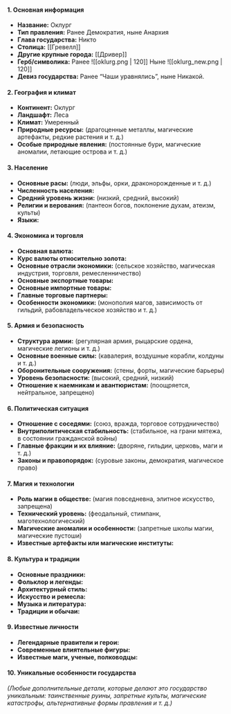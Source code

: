 #### **1. Основная информация**

- **Название:** Оклург
- **Тип правления:** Ранее Демократия, ныне Анархия
- **Глава государства:** Никто
- **Столица:** [[Гревелл]]
- **Другие крупные города:** [[Дривер]]
- **Герб/символика:** Ранее ![[oklurg.png | 120]] 
Ныне ![[oklurg_new.png | 120]]
- **Девиз государства:** Ранее “Чаши уравнялись”, ныне Никакой. 

#### **2. География и климат**

- **Континент:** Оклург
- **Ландшафт:** Леса
- **Климат:** Умеренный
- **Природные ресурсы:** (драгоценные металлы, магические артефакты, редкие растения и т. д.)
- **Особые природные явления:** (постоянные бури, магические аномалии, летающие острова и т. д.)

#### **3. Население**

- **Основные расы:** (люди, эльфы, орки, драконорожденные и т. д.)
- **Численность населения:**
- **Средний уровень жизни:** (низкий, средний, высокий)
- **Религии и верования:** (пантеон богов, поклонение духам, атеизм, культы)
- **Языки:**

#### **4. Экономика и торговля**

- **Основная валюта:**
- **Курс валюты относительно золота:**
- **Основные отрасли экономики:** (сельское хозяйство, магическая индустрия, торговля, ремесленничество)
- **Основные экспортные товары:**
- **Основные импортные товары:**
- **Главные торговые партнеры:**
- **Особенности экономики:** (монополия магов, зависимость от гильдий, рабовладельческое хозяйство и т. д.)

#### **5. Армия и безопасность**

- **Структура армии:** (регулярная армия, рыцарские ордена, магические легионы и т. д.)
- **Основные военные силы:** (кавалерия, воздушные корабли, колдуны и т. д.)
- **Оборонительные сооружения:** (стены, форты, магические барьеры)
- **Уровень безопасности:** (высокий, средний, низкий)
- **Отношение к наемникам и авантюристам:** (поощряется, нейтральное, запрещено)

#### **6. Политическая ситуация**

- **Отношение с соседями:** (союз, вражда, торговое сотрудничество)
- **Внутриполитическая стабильность:** (стабильное, на грани мятежа, в состоянии гражданской войны)
- **Главные фракции и их влияние:** (дворяне, гильдии, церковь, маги и т. д.)
- **Законы и правопорядок:** (суровые законы, демократия, магическое право)

#### **7. Магия и технологии**

- **Роль магии в обществе:** (магия повседневна, элитное искусство, запрещена)
- **Технический уровень:** (феодальный, стимпанк, маготехнологический)
- **Магические аномалии и особенности:** (запретные школы магии, магические пустоши)
- **Известные артефакты или магические институты:**

#### **8. Культура и традиции**

- **Основные праздники:**
- **Фольклор и легенды:**
- **Архитектурный стиль:**
- **Искусство и ремесла:**
- **Музыка и литература:**
- **Традиции и обычаи:**

#### **9. Известные личности**

- **Легендарные правители и герои:**
- **Современные влиятельные фигуры:**
- **Известные маги, ученые, полководцы:**

#### **10. Уникальные особенности государства**

_(Любые дополнительные детали, которые делают это государство уникальным: таинственные руины, запретные культы, магические катастрофы, альтернативные формы правления и т. д.)_